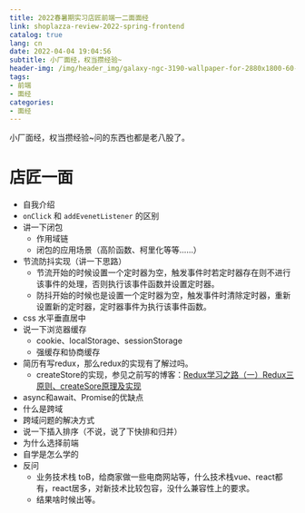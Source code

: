 ```yaml
---
title: 2022春暑期实习店匠前端一二面面经
link: shoplazza-review-2022-spring-frontend
catalog: true
lang: cn
date: 2022-04-04 19:04:56 
subtitle: 小厂面经，权当攒经验~
header-img: /img/header_img/galaxy-ngc-3190-wallpaper-for-2880x1800-60-653.jpg
tags:
- 前端
- 面经
categories:
- 面经
---
```


小厂面经，权当攒经验~问的东西也都是老八股了。

# 店匠一面 

- 自我介绍
- `onClick` 和 `addEvenetListener` 的区别
- 讲一下闭包
    - 作用域链
    - 闭包的应用场景（高阶函数、柯里化等等……）
- 节流防抖实现（讲一下思路）
    - 节流开始的时候设置一个定时器为空，触发事件时若定时器存在则不进行该事件的处理，否则执行该事件函数并设置定时器。
    - 防抖开始的时候也是设置一个定时器为空，触发事件时清除定时器，重新设置新的定时器，定时器事件为执行该事件函数。
- css 水平垂直居中
- 说一下浏览器缓存
    - cookie、localStorage、sessionStorage
    - 强缓存和协商缓存
- 简历有写redux，那么redux的实现有了解过吗。
    - createStore的实现，参见之前写的博客：[Redux学习之路（一）Redux三原则、createSore原理及实现](https://ysx.cosine.ren/cn/note/front-end/react/Redux%E5%AD%A6%E4%B9%A0%E4%B9%8B%E8%B7%AF%EF%BC%88%E4%B8%80%EF%BC%89Redux%E4%B8%89%E5%8E%9F%E5%88%99%E3%80%81createSore%E5%8E%9F%E7%90%86%E5%8F%8A%E5%AE%9E%E7%8E%B0/)
- async和await、Promise的优缺点
- 什么是跨域
- 跨域问题的解决方式
- 说一下插入排序（不说，说了下快排和归并）
- 为什么选择前端
- 自学是怎么学的
- 反问
    - 业务技术栈 toB，给商家做一些电商网站等，什么技术栈vue、react都有，react居多，对新技术比较包容，没什么兼容性上的要求。
    - 结果啥时候出等。